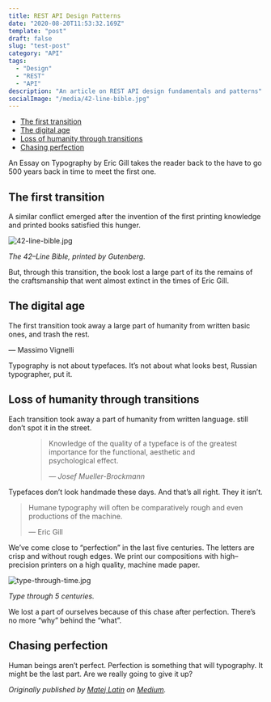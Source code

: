 ```yaml
---
title: REST API Design Patterns
date: "2020-08-20T11:53:32.169Z"
template: "post"
draft: false
slug: "test-post"
category: "API"
tags:
  - "Design"
  - "REST"
  - "API"
description: "An article on REST API design fundamentals and patterns"
socialImage: "/media/42-line-bible.jpg"
---
```


- [The first transition](#the-first-transition)
- [The digital age](#the-digital-age)
- [Loss of humanity through transitions](#loss-of-humanity-through-transitions)
- [Chasing perfection](#chasing-perfection)

An Essay on Typography by Eric Gill takes the reader back to the have to go 500 years back in time to meet the first one.

## The first transition

A similar conflict emerged after the invention of the first printing knowledge and printed books satisfied this hunger.

![42-line-bible.jpg](/media/42-line-bible.jpg)

*The 42–Line Bible, printed by Gutenberg.*

But, through this transition, the book lost a large part of its the remains of the craftsmanship that went almost extinct in the times of Eric Gill.

## The digital age

The first transition took away a large part of humanity from written basic ones, and trash the rest.
>
— Massimo Vignelli

Typography is not about typefaces. It’s not about what looks best, Russian typographer, put it.

## Loss of humanity through transitions

Each transition took away a part of humanity from written language. still don’t spot it in the street.

<figure>
	<blockquote>
		<p>Knowledge of the quality of a typeface is of the greatest importance for the functional, aesthetic and psychological effect.</p>
		<footer>
			<cite>— Josef Mueller-Brockmann</cite>
		</footer>
	</blockquote>
</figure>

Typefaces don’t look handmade these days. And that’s all right. They it isn’t.

> Humane typography will often be comparatively rough and even productions of the machine.
>
> — Eric Gill

We’ve come close to “perfection” in the last five centuries. The letters are crisp and without rough edges. We print our compositions with high–precision printers on a high quality, machine made paper.

![type-through-time.jpg](/media/type-through-time.jpg)

*Type through 5 centuries.*

We lost a part of ourselves because of this chase after perfection. There’s no more “why” behind the “what”.

## Chasing perfection

Human beings aren’t perfect. Perfection is something that will typography. It might be the last part. Are we really going to give it up?

*Originally published by [Matej Latin](http://matejlatin.co.uk/) on [Medium](https://medium.com/design-notes/humane-typography-in-the-digital-age-9bd5c16199bd?ref=webdesignernews.com#.lygo82z0x).*